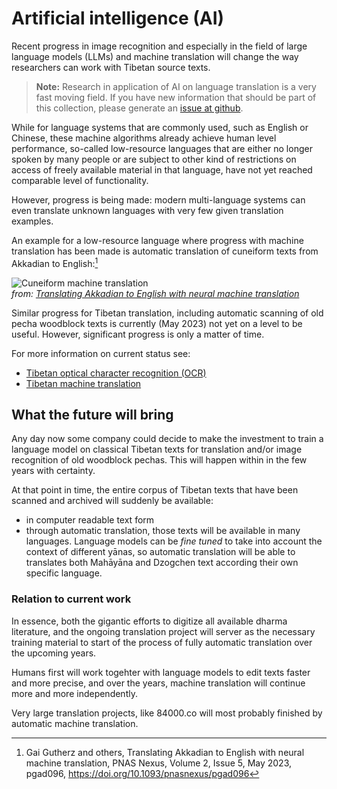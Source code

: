 # Artificial intelligence (AI)

Recent progress in image recognition and especially in the field of large language models (LLMs)
and machine translation will change the way researchers can work with Tibetan source texts.

> **Note:** Research in application of AI on language translation is a very fast moving field. If you have new information that should be part of this collection, please generate an [issue at github](https://github.com/DigitalTibetan/DigitalTibetan/issues).

While for language systems that are commonly used, such as English or Chinese, these machine 
algorithms already achieve human level performance, so-called low-resource languages that are 
either no longer spoken by many people or are subject to other kind of restrictions on access 
of freely available material in that language, have not yet reached comparable level of functionality.

However, progress is being made: modern multi-language systems can even translate unknown languages
with very few given translation examples.

An example for a low-resource language where progress with machine translation has been made
is automatic translation of cuneiform texts from Akkadian to English:[^1]

![Cuneiform machine translation](Images/cuneiform_machine_translation.jpg)<br>
_from: [Translating Akkadian to English with neural machine translation](https://academic.oup.com/pnasnexus/article/2/5/pgad096/7147349)_

Similar progress for Tibetan translation, including automatic scanning of old pecha woodblock texts is currently (May 2023) not yet on a level to be useful. However, significant progress is only a matter of time.

For more information on current status see: 

- [Tibetan optical character recognition (OCR)](tibetan_ocr.md)
- [Tibetan machine translation](tibetan_machine_translation.md)

## What the future will bring

Any day now some company could decide to make the investment to train a language model on classical Tibetan texts for translation and/or image recognition of old woodblock pechas. This will happen within in the few years with certainty.

At that point in time, the entire corpus of Tibetan texts that have been scanned and archived will suddenly be available:

- in computer readable text form
- through automatic translation, those texts will be available in many languages. Language models can be _fine tuned_ to take into account the context of different yānas, so automatic translation will be able to translates both Mahāyāna and Dzogchen text according their own specific language.

### Relation to current work

In essence, both the gigantic efforts to digitize all available dharma literature, and the ongoing translation project will server as the necessary training material to start of the process of fully automatic translation over the upcoming years.

Humans first will work togehter with language models to edit texts faster and more precise, and over the years, machine translation will continue more and more independently.

Very large translation projects, like 84000.co will most probably finished by automatic machine translation.


[^1]: Gai Gutherz and others, Translating Akkadian to English with neural machine translation, PNAS Nexus, Volume 2, Issue 5, May 2023, pgad096, <https://doi.org/10.1093/pnasnexus/pgad096>
